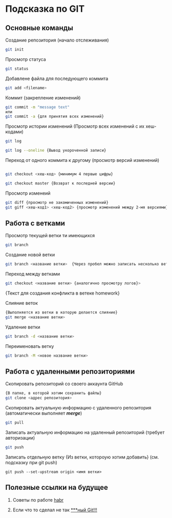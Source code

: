 # Подсказка по GIT
## Основные команды
Создание репозитория (начало отслеживания)
```sh
git init
```
Просмотр статуса
```sh
git status
```
Добавлене файла для последующего коммита 
```sh
git add <filename>
```
Коммит (закрепление изменений)
```sh
git commit -m "message text"
или
git commit -a {для принятия всех изменений} 
```

Просмотр истории изменений (Просмотр всех изменений с их хеш-кодами)
```sh
git log

git log --oneline {Вывод укороченной записи}
```
Переход от одного коммита к другому (просмотр версий изменений)
```sh

git checkout <хеш-код> {минимум 4 первые цифры}

git checkout master {Возврат к последней версии}
```
Просмотр изменеий 
```sh
git diff {просмотр не закомиченных изменений}
git giff <хеш-код1> <хеш-код2> {просмотр изменений между 2-мя версиями}
```

## Работа с ветками
Просмотр текущей ветки ти имеющихся 
```sh
git branch
```

Создание новой ветки
```sh
git branch <название ветки>  {Через пробел можно записать несколько веток} 
```

Переход между ветками
```sh
git checkout <название ветки> {аналогично просмотру логов}> 
```
{Текст для создания конфликта в ветеке homework}

Слияние веток
```sh
{Выполняется из ветки в которую делается слияние}
git merge <название ветки> 
```
Удаление ветки
```sh
git branch -d <название ветки> 
```
Переименовать ветку
```sh
git branch -M <новое название ветки> 
```

## Работа с удаленными репозиториями

Скопировать репозиторий со своего аккаунта GitHub
```sh
{В папке, в которой хотим сохранить файлы}
git clone <адрес репозитория> 
```
Скопировать актуальную информацию с удаленного репозитория (автоматически выполняет __*merge*__)
```sh
git pull 
```

Записать актуальную информацию на удаленный репозиторий (требует авторизации)
```sh
git push 
```
Записать отдельную ветку {Из ветки, котороую хотим добавить} (см. подсказку при git push)
```
git push --set-upstream origin <имя ветки>
```

## Полезные ссылки на будущее
1. Советы по работе [habr](https://habr.com/ru/companies/sberbank/articles/662744/ "https://habr.com/ru/companies/sberbank/articles/662744/")

2. Если что то сделал не так [***ный Git!!!](https://ohshitgit.com/ru "https://ohshitgit.com/ru")